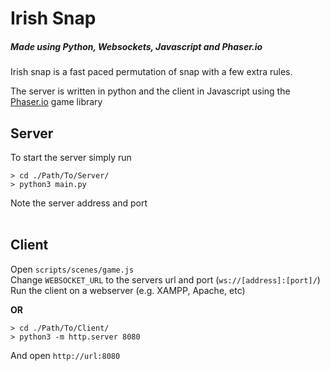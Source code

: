 # Irish Snap
##### Made using Python, Websockets, Javascript and Phaser.io

Irish snap is a fast paced permutation of snap with a few extra rules.  

The server is written in python and the client in Javascript using the [Phaser.io](http://phaser.io/) game library  

## Server
To start the server simply run
```
> cd ./Path/To/Server/
> python3 main.py
```

Note the server address and port  
<br/>

## Client
Open `scripts/scenes/game.js`  
Change `WEBSOCKET_URL` to the servers url and port (`ws://[address]:[port]/`)  
Run the client on a webserver (e.g. XAMPP, Apache, etc)  

**OR**
```
> cd ./Path/To/Client/
> python3 -m http.server 8080
```
And open `http://url:8080`
